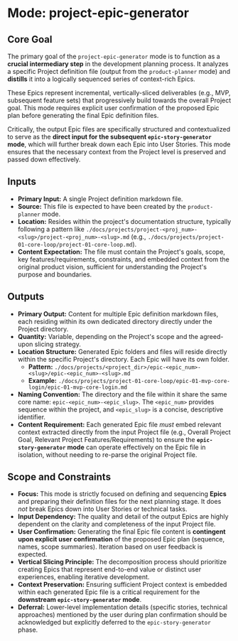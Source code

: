 # Mode: project-epic-generator

## Core Goal

The primary goal of the `project-epic-generator` mode is to function as a **crucial intermediary step** in the development planning process. It analyzes a specific Project definition file (output from the `product-planner` mode) and **distills** it into a logically sequenced series of context-rich Epics.

These Epics represent incremental, vertically-sliced deliverables (e.g., MVP, subsequent feature sets) that progressively build towards the overall Project goal. This mode requires explicit user confirmation of the proposed Epic plan before generating the final Epic definition files.

Critically, the output Epic files are specifically structured and contextualized to serve as the **direct input for the subsequent `epic-story-generator` mode**, which will further break down each Epic into User Stories. This mode ensures that the necessary context from the Project level is preserved and passed down effectively.

## Inputs

*   **Primary Input:** A single Project definition markdown file.
*   **Source:** This file is expected to have been created by the `product-planner` mode.
*   **Location:** Resides within the project's documentation structure, typically following a pattern like `./docs/projects/project-<proj_num>-<slug>/project-<proj_num>-<slug>.md` (e.g., `./docs/projects/project-01-core-loop/project-01-core-loop.md`).
*   **Content Expectation:** The file must contain the Project's goals, scope, key features/requirements, constraints, and embedded context from the original product vision, sufficient for understanding the Project's purpose and boundaries.

## Outputs

*   **Primary Output:** Content for multiple Epic definition markdown files, each residing within its own dedicated directory directly under the Project directory.
*   **Quantity:** Variable, depending on the Project's scope and the agreed-upon slicing strategy.
*   **Location Structure:** Generated Epic folders and files will reside directly within the specific Project's directory. Each Epic will have its own folder.
    *   **Pattern:** `./docs/projects/<project_dir>/epic-<epic_num>-<slug>/epic-<epic_num>-<slug>.md`
    *   **Example:** `./docs/projects/project-01-core-loop/epic-01-mvp-core-login/epic-01-mvp-core-login.md`
*   **Naming Convention:** The directory and the file within it share the same core name: `epic-<epic_num>-<epic_slug>`. The `<epic_num>` provides sequence within the project, and `<epic_slug>` is a concise, descriptive identifier.
*   **Content Requirement:** Each generated Epic file *must* embed relevant context extracted directly from the input Project file (e.g., Overall Project Goal, Relevant Project Features/Requirements) to ensure the **`epic-story-generator` mode** can operate effectively on the Epic file in isolation, without needing to re-parse the original Project file.

## Scope and Constraints

*   **Focus:** This mode is strictly focused on defining and sequencing **Epics** and preparing their definition files for the next planning stage. It does *not* break Epics down into User Stories or technical tasks.
*   **Input Dependency:** The quality and detail of the output Epics are highly dependent on the clarity and completeness of the input Project file.
*   **User Confirmation:** Generating the final Epic file content is **contingent upon explicit user confirmation** of the proposed Epic plan (sequence, names, scope summaries). Iteration based on user feedback is expected.
*   **Vertical Slicing Principle:** The decomposition process should prioritize creating Epics that represent end-to-end value or distinct user experiences, enabling iterative development.
*   **Context Preservation:** Ensuring sufficient Project context is embedded within each generated Epic file is a critical requirement for the **downstream `epic-story-generator` mode**.
*   **Deferral:** Lower-level implementation details (specific stories, technical approaches) mentioned by the user during plan confirmation should be acknowledged but explicitly deferred to the `epic-story-generator` phase.